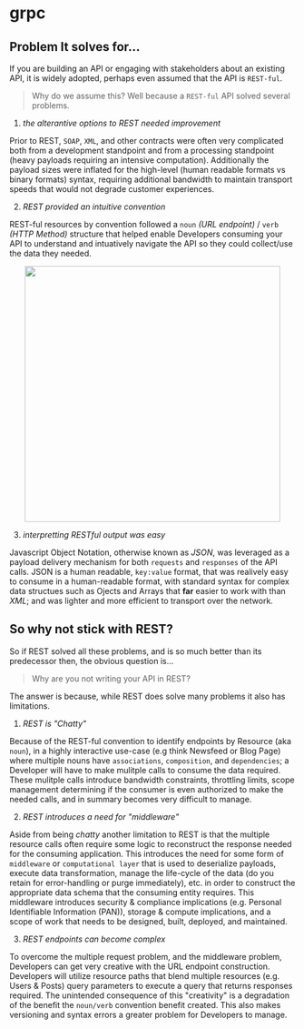 # grpc 

## Problem It solves for...

If you are building an API or engaging with stakeholders about an existing API, it is widely adopted, perhaps even assumed that the API is `REST-ful`.  

> Why do we assume this? Well because a `REST-ful` API solved several problems. 

1. _the alterantive options to REST needed improvement_ 

Prior to REST, `SOAP`, `XML`, and other contracts were often very complicated both from a development standpoint and from a processing standpoint (heavy payloads requiring an intensive computation). Additionally the payload sizes were inflated for the high-level (human readable formats vs binary formats) syntax, requiring additional bandwidth to maintain transport speeds that would not degrade customer experiences. 

2. _REST provided an intuitive convention_

REST-ful resources by convention followed a `noun` _(URL endpoint)_ / `verb` _(HTTP Method)_ structure that helped enable Developers consuming your API to understand and intuatively navigate the API so they could collect/use the data they needed. 

<p align="center"><img src="https://user-images.githubusercontent.com/8760590/130133350-97feecb8-f59b-4978-ae1d-f5badb321b7d.png" width="450"/></p>

3. _interpretting RESTful output was easy_

Javascript Object Notation, otherwise known as _JSON_, was leveraged as a payload delivery mechanism for both `requests` and `responses` of the API calls. JSON is a human readable, `key:value` format, that was realively easy to consume in a human-readable format, with standard syntax for complex data structues such as Ojects and Arrays that __far__ easier to work with than _XML_; and was lighter and more efficient to transport over the network. 

## So why not stick with REST? 

So if REST solved all these problems, and is so much better than its predecessor then, the obvious question is...

>  Why are you not writing your API in REST?

The answer is because, while REST does solve many problems it also has limitations. 

1. _REST is "Chatty"_

Because of the REST-ful convention to identify endpoints by Resource (aka `noun`), in a highly interactive use-case (e.g think Newsfeed or Blog Page) where multiple nouns have `associations`, `composition`, and `dependencies`; a Developer will have to make mulitple calls to consume the data required. These mulitple calls introduce bandwidth constraints, throttling limits, scope management determining if the consumer is even authorized to make the needed calls, and in summary becomes very difficult to manage. 

2. _REST introduces a need for "middleware"_

Aside from being _chatty_ another limitation to REST is that the multiple resource calls often require some logic to reconstruct the response needed for the consuming application. This introduces the need for some form of `middleware` or `computational layer` that is used to deserialize payloads, execute data transformation, manage the life-cycle of the data (do you retain for error-handling or purge immediately), etc. in order to construct the appropriate data schema that the consuming entity requires. This middleware introduces security & compliance implications (e.g. Personal Identifiable Information (PAN)), storage & compute implications, and a scope of work that needs to be designed, built, deployed, and maintained. 

3. _REST endpoints can become complex_

To overcome the multiple request problem, and the middleware problem, Developers can get very creative with the URL endpoint construction. Developers will utilize resource paths that blend multiple resources (e.g. Users & Posts) query parameters to execute a query that returns responses required. The unintended consequence of this "creativity" is a degradation of the benefit the `noun/verb` convention benefit created. This also makes versioning and syntax errors a greater problem for Developers to manage.

